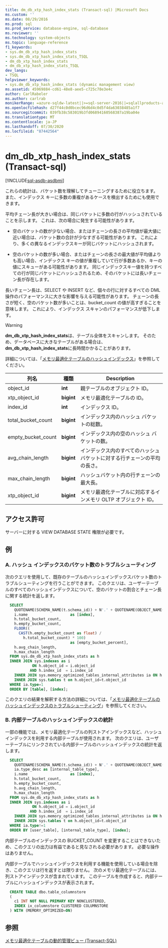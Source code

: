 ```yaml
---
title: dm_db_xtp_hash_index_stats (Transact-sql) |Microsoft Docs
ms.custom: ''
ms.date: 08/29/2016
ms.prod: sql
ms.prod_service: database-engine, sql-database
ms.reviewer: ''
ms.technology: system-objects
ms.topic: language-reference
f1_keywords:
- sys.dm_db_xtp_hash_index_stats
- sys.dm_db_xtp_hash_index_stats_TSQL
- dm_db_xtp_hash_index_stats
- dm_db_xtp_hash_index_stats_TSQL
dev_langs:
- TSQL
helpviewer_keywords:
- sys.dm_db_xtp_hash_index_stats (dynamic management view)
ms.assetid: 45969884-cd61-48e8-aee5-c725c78e3e4c
author: CarlRabeler
ms.author: carlrab
monikerRange: =azure-sqldw-latest||>=sql-server-2016||=sqlallproducts-allversions||>=sql-server-linux-2017||=azuresqldb-mi-current
ms.openlocfilehash: d27f44c0d0bcec96d6d4c0d5f4da63038485a1f7
ms.sourcegitcommit: 039fb38c583019b3fd06894160568387a19ba04e
ms.translationtype: MT
ms.contentlocale: ja-JP
ms.lasthandoff: 07/30/2020
ms.locfileid: "87442564"
---
```

# <a name="sysdm_db_xtp_hash_index_stats-transact-sql"></a>dm_db_xtp_hash_index_stats (Transact-sql)
[!INCLUDE[sql-asdb-asdbmi](../../includes/applies-to-version/sql-asdb-asdbmi.md)]

  これらの統計は、バケット数を理解してチューニングするために役立ちます。 また、インデックス キーに多数の重複があるケースを検出するためにも使用できます。  
  
 平均チェーン長が大きい場合は、同じバケットに多数の行がハッシュされていることを示します。 これは、次の場合に発生する可能性があります。  
  
-   空のバケットの数が少ない場合、またはチェーンの長さの平均値が最大値に近い場合は、バケット数の合計が少なすぎる可能性があります。 これにより、多くの異なるインデックスキーが同じバケットにハッシュされます。  
  
-   空のバケットの数が多い場合、またはチェーンの長さの最大値が平均値よりも高い場合、インデックス キーの値が重複していて行が多数あるか、キーの値にスキューがある可能性があります。 同じインデックスキー値を持つすべての行が同じバケットにハッシュされるため、そのバケットには長いチェーン長が存在します。  
  
長いチェーン長は、SELECT や INSERT など、個々の行に対するすべての DML 操作のパフォーマンスに大きな影響を与える可能性があります。 チェーンの長さが短く、空のバケット数が多いことは、bucket_count の値が高すぎることを意味します。 これにより、インデックス スキャンのパフォーマンスが低下します。  
  
> [!WARNING]
> **dm_db_xtp_hash_index_stats**は、テーブル全体をスキャンします。 そのため、データベースに大きなテーブルがある場合は、 **dm_db_xtp_hash_index_stats**に長時間かかることがあります。  
  
詳細については、「[メモリ最適化テーブルのハッシュインデックス](../../relational-databases/sql-server-index-design-guide.md#hash_index)」を参照してください。  
  
|列名|種類|Description|  
|-----------------|----------|-----------------|  
|object_id|**int**|親テーブルのオブジェクト ID。|  
|xtp_object_id|**bigint**|メモリ最適化テーブルの ID。|  
|index_id|**int**|インデックス ID。|  
|total_bucket_count|**bigint**|インデックス内のハッシュ バケットの総数。|  
|empty_bucket_count|**bigint**|インデックス内の空のハッシュ バケットの数。|  
|avg_chain_length|**bigint**|インデックス内のすべてのハッシュバケットに対する行チェーンの平均の長さ。|  
|max_chain_length|**bigint**|ハッシュバケット内の行チェーンの最大長。|  
|xtp_object_id|**bigint**|メモリ最適化テーブルに対応するインメモリ OLTP オブジェクト ID。|  
  
## <a name="permissions"></a>アクセス許可  
 サーバーに対する VIEW DATABASE STATE 権限が必要です。  

## <a name="examples"></a>例  
  
### <a name="a-troubleshooting-hash-index-bucket-count"></a>A. ハッシュ インデックスのバケット数のトラブルシューティング

次のクエリを使用して、既存のテーブルのハッシュインデックスバケット数のトラブルシューティングを行うことができます。 このクエリは、ユーザーテーブルのすべてのハッシュインデックスについて、空のバケットの割合とチェーン長に関する統計を返します。

```sql
  SELECT  
    QUOTENAME(SCHEMA_NAME(t.schema_id)) + N'.' + QUOTENAME(OBJECT_NAME(h.object_id)) as [table],   
    i.name                   as [index],   
    h.total_bucket_count,  
    h.empty_bucket_count,  
    FLOOR((  
      CAST(h.empty_bucket_count as float) /  
        h.total_bucket_count) * 100)  
                             as [empty_bucket_percent],  
    h.avg_chain_length,   
    h.max_chain_length  
  FROM sys.dm_db_xtp_hash_index_stats as h   
  INNER JOIN sys.indexes as i  
            ON h.object_id = i.object_id  
           AND h.index_id  = i.index_id  
    INNER JOIN sys.memory_optimized_tables_internal_attributes ia ON h.xtp_object_id=ia.xtp_object_id
    INNER JOIN sys.tables t on h.object_id=t.object_id
  WHERE ia.type=1
  ORDER BY [table], [index];  
``` 

このクエリの結果を解釈する方法の詳細については、「[メモリ最適化テーブルのハッシュインデックスのトラブルシューティング](../../relational-databases/in-memory-oltp/hash-indexes-for-memory-optimized-tables.md)」を参照してください。  

### <a name="b-hash-index-statistics-for-internal-tables"></a>B. 内部テーブルのハッシュインデックスの統計

一部の機能では、メモリ最適化テーブルの列ストアインデックスなど、ハッシュインデックスを利用する内部テーブルが使用されます。 次のクエリは、ユーザーテーブルにリンクされている内部テーブルのハッシュインデックスの統計を返します。

```sql
  SELECT  
    QUOTENAME(SCHEMA_NAME(t.schema_id)) + N'.' + QUOTENAME(OBJECT_NAME(h.object_id)) as [user_table],
    ia.type_desc as [internal_table_type],
    i.name                   as [index],   
    h.total_bucket_count,  
    h.empty_bucket_count,  
    h.avg_chain_length,   
    h.max_chain_length  
  FROM sys.dm_db_xtp_hash_index_stats as h   
  INNER JOIN sys.indexes as i  
            ON h.object_id = i.object_id  
           AND h.index_id  = i.index_id  
    INNER JOIN sys.memory_optimized_tables_internal_attributes ia ON h.xtp_object_id=ia.xtp_object_id
    INNER JOIN sys.tables t on h.object_id=t.object_id
  WHERE ia.type!=1
  ORDER BY [user_table], [internal_table_type], [index]; 
```

内部テーブルのインデックスの BUCKET_COUNT を変更することはできないため、このクエリの出力は有益であると見なされる必要があります。 必要な操作はありません。  

内部テーブルでハッシュインデックスを利用する機能を使用している場合を除き、このクエリは行を返すとは限りません。 次のメモリ最適化テーブルには、列ストアインデックスが含まれています。 このテーブルを作成すると、内部テーブルにハッシュインデックスが表示されます。

```sql
  CREATE TABLE dbo.table_columnstore
  (
    c1 INT NOT NULL PRIMARY KEY NONCLUSTERED,
    INDEX ix_columnstore CLUSTERED COLUMNSTORE
  ) WITH (MEMORY_OPTIMIZED=ON)
```

## <a name="see-also"></a>参照  
 [メモリ最適化テーブルの動的管理ビュー &#40;Transact-SQL&#41;](../../relational-databases/system-dynamic-management-views/memory-optimized-table-dynamic-management-views-transact-sql.md)  
  
  
